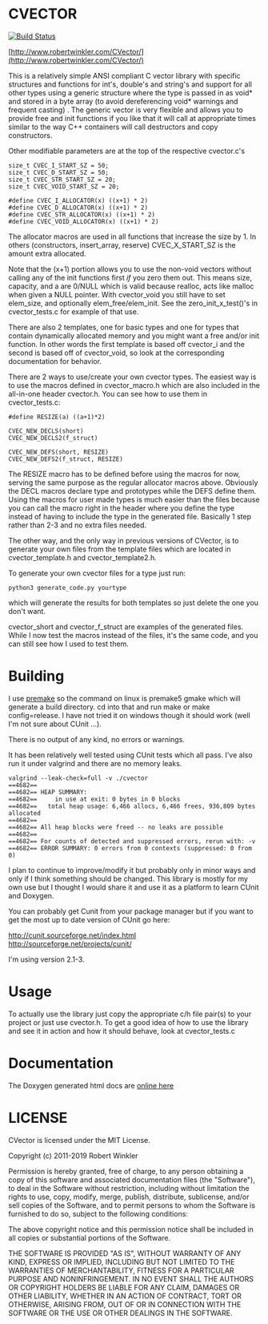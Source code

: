 CVECTOR
=======
[![Build Status](https://travis-ci.org/rswinkle/CVector.svg?branch=master)](https://travis-ci.org/rswinkle/CVector)

[http://www.robertwinkler.com/CVector/](http://www.robertwinkler.com/CVector/)

This is a relatively simple ANSI compliant C vector library with specific structures and
functions for int's, double's and string's and support for all other types
using a generic structure where the type is passed in as void\* and stored in a byte array
(to avoid dereferencing void\* warnings and frequent casting) .
The generic vector is very flexible and allows you to provide free and init functions 
if you like that it will call at appropriate times similar to the way C++ containers
will call destructors and copy constructors.

Other modifiable parameters are at the top of the respective cvector.c's

	size_t CVEC_I_START_SZ = 50;
	size_t CVEC_D_START_SZ = 50;
	size_t CVEC_STR_START_SZ = 20;
	size_t CVEC_VOID_START_SZ = 20;

	#define CVEC_I_ALLOCATOR(x) ((x+1) * 2)
	#define CVEC_D_ALLOCATOR(x) ((x+1) * 2)
	#define CVEC_STR_ALLOCATOR(x) ((x+1) * 2)
	#define CVEC_VOID_ALLOCATOR(x) ((x+1) * 2)

The allocator macros are used in all functions that increase the size by 1.
In others (constructors, insert_array, reserve) CVEC_X_START_SZ is the amount
extra allocated.

Note that the (x+1) portion allows you to use the non-void vectors
without calling any of the init functions first *if* you zero them out.  This
means size, capacity, and a are 0/NULL which is valid because realloc, acts like
malloc when given a NULL pointer.  With cvector_void you still have to set
elem_size, and optionally elem_free/elem_init. See the zero_init_x_test()'s
in cvector_tests.c for example of that use.


There are also 2 templates, one for basic types and one for types that contain
dynamically allocated memory and you might want a free and/or init function.
In other words the first template is based off cvector_i and the second is based
off of cvector_void, so look at the corresponding documentation for behavior.

There are 2 ways to use/create your own cvector types.  The easiest way is to use
the macros defined in cvector_macro.h which are also included in the all-in-one header
cvector.h.  You can see how to use them in cvector_tests.c:

	#define RESIZE(a) ((a+1)*2)

	CVEC_NEW_DECLS(short)
	CVEC_NEW_DECLS2(f_struct)

	CVEC_NEW_DEFS(short, RESIZE)
	CVEC_NEW_DEFS2(f_struct, RESIZE)

The RESIZE macro has to be defined before using the macros for now, serving the
same purpose as the regular allocator macros above.  Obviously the DECL macros
declare type and prototypes while the DEFS define them.  Using the macros for
user made types is much easier than the files because you can call the macro
right in the header where you define the type instead of having to include the
type in the generated file.  Basically 1 step rather than 2-3 and no extra files
needed.

The other way, and the only way in previous versions of CVector, is to generate
your own files from the template files which are located in cvector_template.h
and cvector_template2.h.

To generate your own cvector files for a type just run:

	python3 generate_code.py yourtype

which will generate the results for both templates so just delete the one
you don't want.

cvector_short and cvector_f_struct are examples of the generated files.  While I
now test the macros instead of the files, it's the same code, and you can still
see how I used to test them.

Building
========
I use [premake](http://premake.github.io/) so the command on linux is premake5 gmake which
will generate a build directory.  cd into that and run make
or make config=release.  I have not tried it on windows though
it should work (well I'm not sure about CUnit ...).

There is no output of any kind, no errors or warnings.

It has been relatively well tested using CUnit tests which all pass.
I've also run it under valgrind and there are no memory leaks.

	valgrind --leak-check=full -v ./cvector
	==4682== 
	==4682== HEAP SUMMARY:
	==4682==     in use at exit: 0 bytes in 0 blocks
	==4682==   total heap usage: 6,466 allocs, 6,466 frees, 936,809 bytes allocated
	==4682== 
	==4682== All heap blocks were freed -- no leaks are possible
	==4682== 
	==4682== For counts of detected and suppressed errors, rerun with: -v
	==4682== ERROR SUMMARY: 0 errors from 0 contexts (suppressed: 0 from 0)


I plan to continue to improve/modify it but probably only in minor ways and
only if I think something should be changed.  This library is mostly
for my own use but I thought I would share it and use it as a platform
to learn CUnit and Doxygen.

You can probably get Cunit from your package manager but
if you want to get the most up to date version of CUnit go here:

http://cunit.sourceforge.net/index.html
http://sourceforge.net/projects/cunit/

I'm using version 2.1-3.

Usage
=====
To actually use the library just copy the appropriate c/h file pair(s) to your project
or just use cvector.h.  To get a good idea of how to use the library and see it in
action and how it should behave, look at cvector_tests.c

Documentation
=============
The Doxygen generated html docs are [online here](http://www.robertwinkler.com/CVector/docs/)

LICENSE
=======
CVector is licensed under the MIT License.

Copyright (c) 2011-2019 Robert Winkler

Permission is hereby granted, free of charge, to any person obtaining a copy of this software and associated
documentation files (the "Software"), to deal in the Software without restriction, including without limitation
the rights to use, copy, modify, merge, publish, distribute, sublicense, and/or sell copies of the Software, and
to permit persons to whom the Software is furnished to do so, subject to the following conditions:

The above copyright notice and this permission notice shall be included in all copies or substantial portions of the Software.

THE SOFTWARE IS PROVIDED "AS IS", WITHOUT WARRANTY OF ANY KIND, EXPRESS OR IMPLIED, INCLUDING BUT NOT LIMITED
TO THE WARRANTIES OF MERCHANTABILITY, FITNESS FOR A PARTICULAR PURPOSE AND NONINFRINGEMENT. IN NO EVENT SHALL
THE AUTHORS OR COPYRIGHT HOLDERS BE LIABLE FOR ANY CLAIM, DAMAGES OR OTHER LIABILITY, WHETHER IN AN ACTION OF
CONTRACT, TORT OR OTHERWISE, ARISING FROM, OUT OF OR IN CONNECTION WITH THE SOFTWARE OR THE USE OR OTHER DEALINGS
IN THE SOFTWARE.
